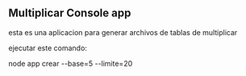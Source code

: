 ## Multiplicar Console app
esta es una aplicacion para generar archivos de tablas de multiplicar

ejecutar este comando:

node app crear --base=5 --limite=20